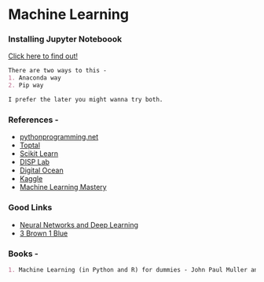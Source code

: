 # Machine Learning

### Installing Jupyter Noteboook
[Click here to find out!](https://jupyter.org/install.html)
```markdown
There are two ways to this - 
1. Anaconda way
2. Pip way

I prefer the later you might wanna try both.
```

### References - 
* [pythonprogramming.net](https://pythonprogramming.net/machine-learning-tutorial-python-introduction/)
* [Toptal](https://www.toptal.com/machine-learning/machine-learning-theory-an-introductory-primer)
* [Scikit Learn](http://scikit-learn.org/stable/tutorial/basic/tutorial.html)
* [DISP Lab](http://disp.ee.ntu.edu.tw/~pujols/Machine%20Learning%20Tutorial.pdf)
* [Digital Ocean](https://www.digitalocean.com/community/tutorials/an-introduction-to-machine-learning)
* [Kaggle](https://www.kaggle.com/kanncaa1/machine-learning-tutorial-for-beginners)
* [Machine Learning Mastery](https://machinelearningmastery.com/machine-learning-in-python-step-by-step/)


### Good Links
* [Neural Networks and Deep Learning](http://neuralnetworksanddeeplearning.com/)
* [3 Brown 1 Blue](https://www.youtube.com/channel/UCYO_jab_esuFRV4b17AJtAw)


### Books -  
```markdown
1. Machine Learning (in Python and R) for dummies - John Paul Muller and Luca Massaron
```

